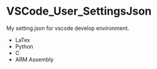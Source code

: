# VSCode_User_SettingsJson
My setting.json for vscode develop environment.

- LaTex
- Python
- C
- ARM Assembly
